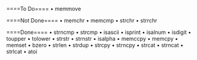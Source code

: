
====To Do====
• memmove


====Not Done====
• memchr
• memcmp
• strchr
• strrchr


====Done====
• strncmp
• strcmp
• isascii
• isprint
• isalnum
• isdigit
• toupper
• tolower
• strstr
• strnstr
• isalpha
• memccpy
• memcpy
• memset
• bzero
• strlen
• strdup
• strcpy
• strncpy
• strcat
• strncat
• strlcat
• atoi
